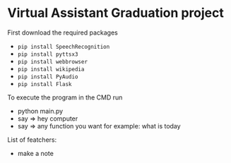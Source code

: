# Virtual Assistant Graduation project

First download the required packages

- `pip install SpeechRecognition`
- `pip install pyttsx3`
- `pip install webbrowser`
- `pip install wikipedia`
- `pip install PyAudio`
- `pip install Flask`

To execute the program in the CMD run

- python main.py
- say => hey computer
- say => any function you want for example: what is today

List of featchers:

- make a note

